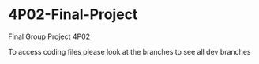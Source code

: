 # 4P02-Final-Project
Final Group Project 4P02


To access coding files please look at the branches to see all dev branches
